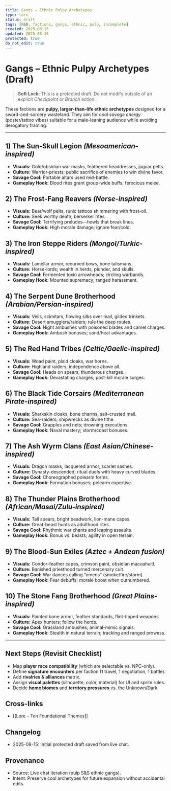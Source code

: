 ```yaml
---
title: Gangs – Ethnic Pulpy Archetypes
type: lore
status: draft
tags: [R&D, factions, gangs, ethnic, pulp, incomplete]
created: 2025-08-15
updated: 2025-08-15
protected: true
do_not_edit: true
---
```


# Gangs – Ethnic Pulpy Archetypes (Draft)

> **Soft Lock:** This is a protected draft. Do not modify outside of an explicit *Checkpoint* or *Branch* action.

These factions are **pulpy, larger-than-life ethnic archetypes** designed for a sword-and-sorcery wasteland. They aim for *cool savage energy* (poster/tattoo vibes) suitable for a male-leaning audience while avoiding derogatory framing.

---

## 1) The Sun-Skull Legion *(Mesoamerican-inspired)*
- **Visuals:** Gold/obsidian war masks, feathered headdresses, jaguar pelts.
- **Culture:** Warrior-priests; public sacrifice of enemies to win divine favor.
- **Savage Cool:** Portable altars used mid-battle.
- **Gameplay Hook:** Blood rites grant group-wide buffs; ferocious melee.

## 2) The Frost-Fang Reavers *(Norse-inspired)*
- **Visuals:** Bear/wolf pelts, runic tattoos shimmering with frost-oil.
- **Culture:** Seek worthy death; berserker rites.
- **Savage Cool:** Terrifying preludes—howls that break lines.
- **Gameplay Hook:** High morale damage; ignore fear/cold.

## 3) The Iron Steppe Riders *(Mongol/Turkic-inspired)*
- **Visuals:** Lamellar armor, recurved bows, bone talismans.
- **Culture:** Horse-lords; wealth in herds, plunder, and skulls.
- **Savage Cool:** Fermented toxin arrowheads; circling warbands.
- **Gameplay Hook:** Mounted supremacy; ranged harassment.

## 4) The Serpent Dune Brotherhood *(Arabian/Persian-inspired)*
- **Visuals:** Veils, scimitars, flowing silks over mail, gilded trinkets.
- **Culture:** Desert smugglers/raiders; rule the deep routes.
- **Savage Cool:** Night ambushes with poisoned blades and camel charges.
- **Gameplay Hook:** Ambush bonuses; sand/heat advantages.

## 5) The Red Hand Tribes *(Celtic/Gaelic-inspired)*
- **Visuals:** Woad paint, plaid cloaks, war horns.
- **Culture:** Highland raiders; independence above all.
- **Savage Cool:** Heads on spears; thunderous charges.
- **Gameplay Hook:** Devastating charges; post-kill morale surges.

## 6) The Black Tide Corsairs *(Mediterranean Pirate-inspired)*
- **Visuals:** Sharkskin cloaks, bone charms, salt-crusted mail.
- **Culture:** Sea-raiders; shipwrecks as divine tithe.
- **Savage Cool:** Grapples and nets; drowning executions.
- **Gameplay Hook:** Naval mastery; storm/coast bonuses.

## 7) The Ash Wyrm Clans *(East Asian/Chinese-inspired)*
- **Visuals:** Dragon masks, lacquered armor, scarlet sashes.
- **Culture:** Dynasty-descended; ritual duels with heavy curved blades.
- **Savage Cool:** Choreographed polearm forms.
- **Gameplay Hook:** Formation bonuses; polearm expertise.

## 8) The Thunder Plains Brotherhood *(African/Masai/Zulu-inspired)*
- **Visuals:** Tall spears, bright beadwork, lion-mane capes.
- **Culture:** Great-beast hunts as adulthood rites.
- **Savage Cool:** Rhythmic war chants and leaping assaults.
- **Gameplay Hook:** Bonus vs. beasts; agility in open terrain.

## 9) The Blood-Sun Exiles *(Aztec + Andean fusion)*
- **Visuals:** Condor-feather capes, crimson paint, obsidian macuahuitl.
- **Culture:** Banished priesthood turned mercenary cult.
- **Savage Cool:** War dances calling “omens” (smoke/fire/storm).
- **Gameplay Hook:** Fear debuffs; morale boost when outnumbered.

## 10) The Stone Fang Brotherhood *(Great Plains-inspired)*
- **Visuals:** Painted bone armor, feather standards, flint-tipped weapons.
- **Culture:** Apex hunters; follow the herds.
- **Savage Cool:** Grassland ambushes; animal-mimic signals.
- **Gameplay Hook:** Stealth in natural terrain; tracking and ranged prowess.

---

## Next Steps (Revisit Checklist)
- Map **player race compatibility** (which are selectable vs. NPC-only).
- Define **signature encounters** per faction (1 travel, 1 negotiation, 1 battle).
- Add **rivalries & alliances** matrix.
- Assign **visual palettes** (silhouette, color, material) for UI and sprite rules.
- Decide **home biomes** and **territory pressures** vs. the Unknown/Dark.

## Cross-links
- [[Lore – Ten Foundational Themes]]

## Changelog
- 2025-08-15: Initial protected draft saved from live chat.

## Provenance
- Source: Live chat iteration (pulp S&S ethnic gangs).
- Intent: Preserve cool archetypes for future expansion without accidental edits.
